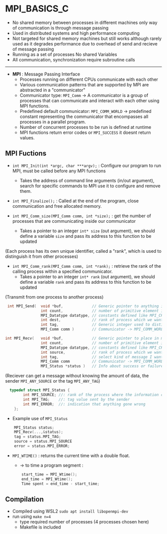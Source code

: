 # MPI_BASICS_C

 - No shared memory between processes in different machines only way of communication is through message passing
 - Used in distributed systems and high performance computing
 - Not targeted for shared memory machines but still works although rarely used as it degrades performance due to overhead of send and recieve of message passing
 - Running as a set of processes No shared Variables
 - All communication, synchronization require subroutine calls
---
 - **MPI** : Message Passing Interface
     * Processes running on different CPUs communicate with each other
     * Various communication patterns that are supported by MPI are abstracted in a "communicator"
     * Communicator type: `MPI_Comm` -> A communicator is a group of processes that can communicate and interact with each other using MPI functions.
     * Predefined default communicator: `MPI_COMM_WORLD` -> predefined constant representing the communicator that encompasses all processes in a parallel program.
     * Number of concurrent processes to be run is defined at runtime
     * MPI functions return error codes or `MPI_SUCCESS` it doesnt return values.
 
## MPI Fuctions

- `int MPI_Init(int *argc, char ***argv);` : Configure our program to run MPI, must be called before any MPI functions
    - Takes the address of command line arguments (in/out argument), search for specific commands to MPI use it to configure and remove them.

- `int MPI_Finalize();` : Called at the end of the program, close communication and free allocated memory.

- `int MPI_Comm_size(MPI_Comm comm, int *size);` : get the number of processes that are communicating inside our communicator
    - Takes a pointer to an integer `int* size` (out argument), we should define a variable `size` and pass its address to this function to be updated

(Each process has its own unique identifier, called a "rank", which is used to distinguish it from other processes)

- `int MPI_Comm_rank(MPI_Comm comm, int *rank);` : retrieve the rank of the calling process within a specified communicator.
    - Takes a pointer to an integer `int* rank` (out argument), we should define a variable `rank` and pass its address to this function to be updated

(Transmit from one process to another process)

```c
 int MPI_Send(  void *buf,             // Generic pointer to anything in memory to fetch and send
                int count,             // number of primitive element in this buffer determined by datatype.
                MPI_Datatype datatype, // constants defined like MPI_CHAR as an abstraction to actual data type that allows comm. bet. different machines.
                int dest,              // rank of process which we want to transmit the buffer to.
                int tag,               // Generic integer used to distinguish one type of a message from another to same destination.
                MPI_Comm comm )        // Communicator -> MPI_COMM_WORLD.

int MPI_Recv(   void *buf,             // Generic pointer to place in memory where you want to recieve the incoming data (out argument).
                int count,             // number of primitive element in this buffer determined by datatype.
                MPI_Datatype datatype, // constants defined like MPI_CHAR as an abstraction to actual data type that allows comm. bet. different machines.
                int source,            // rank of process which we want to recieve from.
                int tag,               // select kind of message I want to recieve from source.
                MPI_Comm comm          // Communicator -> MPI_COMM_WORLD.
                MPI_Status *status )   // Info about success or failure of communication from another process.
```
(Reciever can get a message without knowing the amount of data, the sender `MPI_ANY_SOURCE` or the tag `MPI_ANY_TAG`)

```c
  typedef struct MPI_Status {
        int MPI_SOURCE; //: rank of the process where the information came from
        int MPI_TAG;    //: tag value sent by the sender
        int MPI_ERROR;  //: indication that anything gone wrong
    };
```
- Example use of `MPI_Status`    
```c
    MPI_Status status;
    MPI_Recv(...,&status);
    tag = status.MPI_TAG;
    source = status.MPI_SOURCE
    error = status.MPI_ERROR;
```

- `MPI_WTIME()` : returns the current time with a double float.
    - -> to time a program segment :
    
    ```c
        start_time = MPI_Wtime();
        end_time = MPI_Wtime();
        Time spent = end_time - start_time;
    ```    

## Compilation
- Compiled using WSL2 `sudo apt install libopenmpi-dev` 
- run using `make n=4`
    - type required number of processes (4 processes chosen here)
    - Makefile is included
